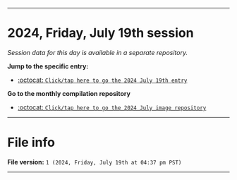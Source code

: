 
***

# 2024, Friday, July 19th session

_Session data for this day is available in a separate repository._

**Jump to the specific entry:**

- [:octocat: `Click/tap here to go the 2024 July 19th entry`](https://github.com/seanpm2001/SeansLifeArchive_Images_ModernSmurfsVillage_Y2024_V7/tree/SeansLifeArchive_ModernSmurfsVillage_Y2024_V7_Main-dev/2024/07_July/19/)

**Go to the monthly compilation repository**

- [:octocat: `Click/tap here to go the 2024 July image repository`](https://github.com/seanpm2001/SeansLifeArchive_Images_ModernSmurfsVillage_Y2024_V7/)

***

# File info

**File version:** `1 (2024, Friday, July 19th at 04:37 pm PST)`

***

